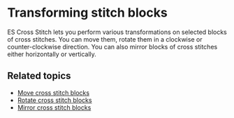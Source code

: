 # Transforming stitch blocks

ES Cross Stitch lets you perform various transformations on selected blocks of cross stitches. You can move them, rotate them in a clockwise or counter-clockwise direction. You can also mirror blocks of cross stitches either horizontally or vertically.

## Related topics

- [Move cross stitch blocks](Move_cross_stitch_blocks)
- [Rotate cross stitch blocks](Rotate_cross_stitch_blocks)
- [Mirror cross stitch blocks](Mirror_cross_stitch_blocks)
